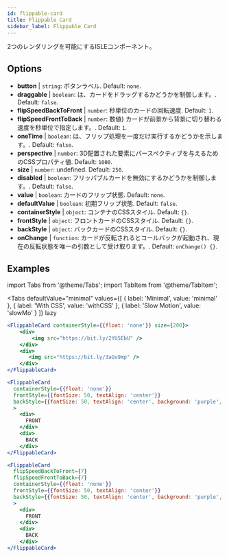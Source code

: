 ```yaml
---
id: flippable-card 
title: Flippable Card
sidebar_label: Flippable Card
---
```


2つのレンダリングを可能にするISLEコンポーネント。

## Options

* __button__ | `string`: ボタンラベル. Default: `none`.
* __draggable__ | `boolean`: は、カードをドラッグするかどうかを制御します。. Default: `false`.
* __flipSpeedBackToFront__ | `number`: 秒単位のカードの回転速度. Default: `1`.
* __flipSpeedFrontToBack__ | `number`: 数値} カードが前景から背景に切り替わる速度を秒単位で指定します。. Default: `1`.
* __oneTime__ | `boolean`: は、フリップ処理を一度だけ実行するかどうかを示します。. Default: `false`.
* __perspective__ | `number`: 3D配置された要素にパースペクティブを与えるためのCSSプロパティ値. Default: `1000`.
* __size__ | `number`: undefined. Default: `250`.
* __disabled__ | `boolean`: フリッパブルカードを無効にするかどうかを制御します。. Default: `false`.
* __value__ | `boolean`: カードのフリップ状態. Default: `none`.
* __defaultValue__ | `boolean`: 初期フリップ状態. Default: `false`.
* __containerStyle__ | `object`: コンテナのCSSスタイル. Default: `{}`.
* __frontStyle__ | `object`: フロントカードのCSSスタイル. Default: `{}`.
* __backStyle__ | `object`: バックカードのCSSスタイル. Default: `{}`.
* __onChange__ | `function`: カードが反転されるとコールバックが起動され、現在の反転状態を唯一の引数として受け取ります。. Default: `onChange() {}`.


## Examples

import Tabs from '@theme/Tabs';
import TabItem from '@theme/TabItem';

<Tabs
    defaultValue="minimal"
    values={[
        { label: 'Minimal', value: 'minimal' },
        { label: 'With CSS', value: 'withCSS' },
        { label: 'Slow Motion', value: 'slowMo' }
    ]}
    lazy
>

<TabItem value="minimal">

```jsx live
<FlippableCard containerStyle={{float: 'none'}} size={200}>
    <div>
        <img src="https://bit.ly/2YU5EbU" />
    </div>
    <div>
       <img src="https://bit.ly/3aGv9mp" />
    </div>
</FlippableCard>
```

</TabItem>

<TabItem value="withCSS">

```jsx live
<FlippableCard 
  containerStyle={{float: 'none'}} 
  frontStyle={{fontSize: 50, textAlign: 'center'}} 
  backStyle={{fontSize: 50, textAlign: 'center', background: 'purple', color: 'white'}} 
  >
    <div>
      FRONT
    </div>
    <div>
      BACK
    </div>
</FlippableCard>
```

</TabItem>

<TabItem value="slowMo">

```jsx live
<FlippableCard 
  flipSpeedBackToFront={7} 
  flipSpeedFrontToBack={7}   
  containerStyle={{float: 'none'}} 
  frontStyle={{fontSize: 50, textAlign: 'center'}} 
  backStyle={{fontSize: 50, textAlign: 'center', background: 'purple', color: 'white'}} 
  >
    <div>
      FRONT
    </div>
    <div>
      BACK
    </div>
</FlippableCard>
```

</TabItem>

</Tabs>
